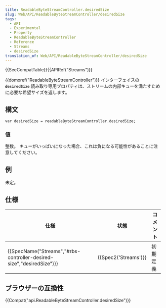 ```yaml
---
title: ReadableByteStreamController.desiredSize
slug: Web/API/ReadableByteStreamController/desiredSize
tags:
  - API
  - Experimental
  - Property
  - ReadableByteStreamController
  - Reference
  - Streams
  - desiredSize
translation_of: Web/API/ReadableByteStreamController/desiredSize
---
```

{{SeeCompatTable}}{{APIRef("Streams")}}

{{domxref("ReadableByteStreamController")}} インターフェイスの **`desiredSize`** 読み取り専用プロパティは、ストリームの内部キューを満たすために必要な希望サイズを返します。

## 構文

```
var desiredSize = readableByteStreamController.desiredSize;
```

### 値

整数。 キューがいっぱいになった場合、これは負になる可能性があることに注意してください。

## 例

未定。

## 仕様

| 仕様                                                                                         | 状態                         | コメント |
| -------------------------------------------------------------------------------------------- | ---------------------------- | -------- |
| {{SpecName("Streams","#rbs-controller-desired-size","desiredSize")}} | {{Spec2('Streams')}} | 初期定義 |

## ブラウザーの互換性

{{Compat("api.ReadableByteStreamController.desiredSize")}}
